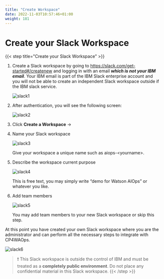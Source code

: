 ```yaml
---
title: "Create Workspace"
date: 2022-11-03T10:57:46+01:00
weight: 181
---
```




# Create your Slack Workspace

{{< step title="Create your Slack Workspace" >}}



1. Create a Slack workspace by going to https://slack.com/get-started#/createnew and logging in with an email <i>**which is not your IBM email**</i>. Your IBM email is part of the IBM Slack enterprise account and you will not be able to create an independent Slack workspace outside if the IBM slack service. 

    ![slack1](/cp4waiops-training/pics/slack/slack1.png)

2. After authentication, you will see the following screen:

   ![slack2](/cp4waiops-training/pics/slack/slack2.png)

 
3. Click **Create a Workspace** ->

4. Name your Slack workspace

   ![slack3](/cp4waiops-training/pics/slack/slack3.png)

    Give your workspace a unique name such as aiops-\<yourname\>.

5. Describe the workspace current purpose

   ![slack4](/cp4waiops-training/pics/slack/slack4.png)

    This is free text, you may simply write “demo for Watson AIOps” or whatever you like.

6. Add team members

   ![slack5](/cp4waiops-training/pics/slack/slack5.png)

    You may add team members to your new Slack workspace or skip this step.


At this point you have created your own Slack workspace where you are the administrator and can perform all the necessary steps to integrate with CP4WAOps.

![slack6](/cp4waiops-training/pics/slack/slack6.png)

> ❗ This Slack workspace is outside the control of IBM and must be treated as a **completely public environment**. Do not place any confidential material in this Slack workspace.
{{< /step >}}